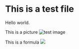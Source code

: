 # This is a test file

Hello world.

This is a picture ![test image](https://hips.hearstapps.com/hmg-prod.s3.amazonaws.com/images/close-up-of-tulips-blooming-in-field-royalty-free-image-1584131616.jpg?crop=0.630xw:1.00xh;0.186xw,0&resize=640:*)

This is a formula ![](http://latex.codecogs.com/gif.latex?\\sigma=\sqrt{\frac{1}{n}{\sum_{k=1}^n(x_i-\bar{x})^2}})
